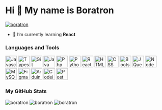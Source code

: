 Hi 👋 My name is Boratron
=========================

<p align="left"> 
<a href="https://github.com/ryo-ma/github-profile-trophy"><img src="https://github-profile-trophy.vercel.app/?username=boratron&theme=discord&margin-w=10&margin-h=10&no-bg=true" alt="boratron" /></a> 
</p>

* 🌱 I’m currently learning **React**

### Languages and Tools

<p align="left">
<img alt="Javascript" width="36" height="36" src="https://cdn.jsdelivr.net/gh/devicons/devicon/icons/javascript/javascript-original.svg" />          
<img alt="Typescript" width="36" height="36" src="https://cdn.jsdelivr.net/gh/devicons/devicon/icons/typescript/typescript-original.svg" />
<img alt="Git" width="36" height="36" src="https://cdn.jsdelivr.net/gh/devicons/devicon/icons/git/git-original.svg" />
<img alt="Java" width="36" height="36" src="https://cdn.jsdelivr.net/gh/devicons/devicon/icons/java/java-original.svg" />
<img alt="Php" width="36" height="36" src="https://cdn.jsdelivr.net/gh/devicons/devicon/icons/php/php-original.svg" />
<img alt="Python" width="36" height="36" src="https://cdn.jsdelivr.net/gh/devicons/devicon/icons/python/python-original.svg" />
<img alt="React" width="36" height="36" src="https://cdn.jsdelivr.net/gh/devicons/devicon/icons/react/react-original.svg" />
<img alt="HTML5" width="36" height="36" src="https://cdn.jsdelivr.net/gh/devicons/devicon/icons/html5/html5-original.svg" />
<img alt="CSS" width="36" height="36" src="https://cdn.jsdelivr.net/gh/devicons/devicon/icons/css3/css3-original.svg" />
<img alt="Bootstrap" width="36" height="36" src="https://cdn.jsdelivr.net/gh/devicons/devicon/icons/bootstrap/bootstrap-original.svg" />
<img alt="JQuery" width="36" height="36" src="https://cdn.jsdelivr.net/gh/devicons/devicon/icons/jquery/jquery-original.svg" />
<img alt="NodeJS" width="36" height="36" src="https://cdn.jsdelivr.net/gh/devicons/devicon/icons/nodejs/nodejs-original.svg" />
<img alt="MySQL" width="36" height="36" src="https://cdn.jsdelivr.net/gh/devicons/devicon/icons/mysql/mysql-original.svg" />
<img alt="Figma" width="36" height="36" src="https://cdn.jsdelivr.net/gh/devicons/devicon/icons/figma/figma-original.svg" />
<img alt="Arduino" width="36" height="36" src="https://cdn.jsdelivr.net/gh/devicons/devicon/icons/arduino/arduino-original.svg" />
<img alt="Codeigniter" width="36" height="36" src="https://cdn.jsdelivr.net/gh/devicons/devicon/icons/codeigniter/codeigniter-plain.svg" />
<img alt="Postman" width="36" height="36" src="https://www.vectorlogo.zone/logos/getpostman/getpostman-icon.svg" />
</p>

### My GitHub Stats

<img src="https://github-readme-stats.vercel.app/api?username=boratron&show_icons=true&theme=transparent&title_color=3382ed&text_color=ffffff&icon_color=ef4444&bg_color=0f172a&hide_border=true" alt="boratron" />

<img src="https://github-readme-streak-stats.herokuapp.com/?user=boratron&stroke=ffffff&background=0f172a&ring=3382ed&fire=3382ed&currStreakNum=ffffff&currStreakLabel=3382ed&sideNums=ffffff&sideLabels=ffffff&dates=ffffff&hide_border=true" alt="boratron" />

<img src="https://github-readme-stats.vercel.app/api/top-langs/?username=boratron&layout=donut&langs_count=10&title_color=3382ed&text_color=ffffff&icon_color=ef4444&bg_color=0f172a&hide_border=true" alt="boratron" />
